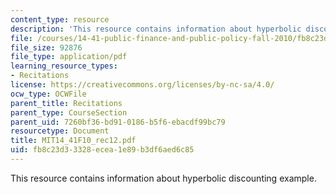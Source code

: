 ```yaml
---
content_type: resource
description: 'This resource contains information about hyperbolic discounting example. '
file: /courses/14-41-public-finance-and-public-policy-fall-2010/fb8c23d33328ecea1e89b3df6aed6c85_MIT14_41F10_rec12.pdf
file_size: 92876
file_type: application/pdf
learning_resource_types:
- Recitations
license: https://creativecommons.org/licenses/by-nc-sa/4.0/
ocw_type: OCWFile
parent_title: Recitations
parent_type: CourseSection
parent_uid: 7260bf36-bd91-0186-b5f6-ebacdf99bc79
resourcetype: Document
title: MIT14_41F10_rec12.pdf
uid: fb8c23d3-3328-ecea-1e89-b3df6aed6c85
---
```

This resource contains information about hyperbolic discounting example. 